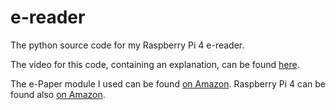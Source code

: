 # e-reader
The python source code for my Raspberry Pi 4 e-reader.

The video for this code, containing an explanation, can be found [here](https://youtu.be/OqPz2BCFxt8).

The e-Paper module I used can be found [on Amazon](https://amzn.to/2K20Ld1).
Raspberry Pi 4 can be found also [on Amazon](https://amzn.to/380mIB4).
